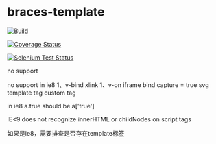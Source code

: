 # braces-template

[![Build](https://img.shields.io/travis/hcl1687/braces-template.svg)](https://travis-ci.org/hcl1687/braces-template)

[![Coverage Status](https://coveralls.io/repos/github/hcl1687/braces-template/badge.svg)](https://coveralls.io/github/hcl1687/braces-template)

[![Selenium Test Status](https://saucelabs.com/browser-matrix/hcl1687.svg)](https://saucelabs.com/u/hcl1687)



no support



no support in ie8
1、v-bind
    xlink
1、v-on
    iframe bind
    capture = true
svg
template tag
custom tag


in ie8
a.true should be a['true']

IE<9 does not recognize innerHTML or childNodes on script tags

如果是ie8，需要排查是否存在template标签